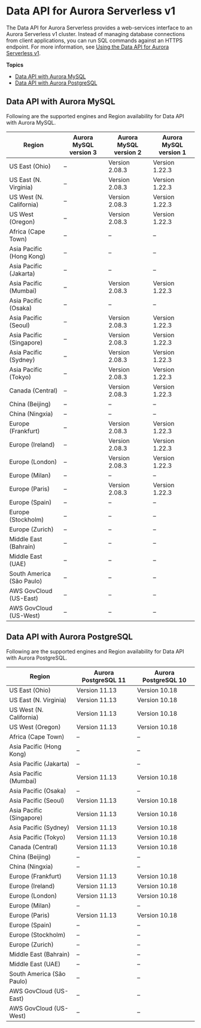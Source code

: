 # Data API for Aurora Serverless v1<a name="Concepts.Aurora_Fea_Regions_DB-eng.Feature.Data_API"></a>

The Data API for Aurora Serverless provides a web\-services interface to an Aurora Serverless v1 cluster\. Instead of managing database connections from client applications, you can run SQL commands against an HTTPS endpoint\. For more information, see [Using the Data API for Aurora Serverless v1](data-api.md)\. 

**Topics**
+ [Data API with Aurora MySQL](#Concepts.Aurora_Fea_Regions_DB-eng.Feature.Data_API.amy)
+ [Data API with Aurora PostgreSQL](#Concepts.Aurora_Fea_Regions_DB-eng.Feature.Data_API.apg)

## Data API with Aurora MySQL<a name="Concepts.Aurora_Fea_Regions_DB-eng.Feature.Data_API.amy"></a>

Following are the supported engines and Region availability for Data API with Aurora MySQL\.


| Region | Aurora MySQL version 3 | Aurora MySQL version 2 | Aurora MySQL version 1 | 
| --- | --- | --- | --- | 
| US East \(Ohio\) | – | Version 2\.08\.3 | Version 1\.22\.3 | 
| US East \(N\. Virginia\) | – | Version 2\.08\.3 | Version 1\.22\.3 | 
| US West \(N\. California\) | – | Version 2\.08\.3 | Version 1\.22\.3 | 
| US West \(Oregon\) | – | Version 2\.08\.3 | Version 1\.22\.3 | 
| Africa \(Cape Town\) | – | – | – | 
| Asia Pacific \(Hong Kong\) | – | – | – | 
| Asia Pacific \(Jakarta\) | – | – | – | 
| Asia Pacific \(Mumbai\) | – | Version 2\.08\.3 | Version 1\.22\.3 | 
| Asia Pacific \(Osaka\) | – | – | – | 
| Asia Pacific \(Seoul\) | – | Version 2\.08\.3 | Version 1\.22\.3 | 
| Asia Pacific \(Singapore\) | – | Version 2\.08\.3 | Version 1\.22\.3 | 
| Asia Pacific \(Sydney\) | – | Version 2\.08\.3 | Version 1\.22\.3 | 
| Asia Pacific \(Tokyo\) | – | Version 2\.08\.3 | Version 1\.22\.3 | 
| Canada \(Central\) | – | Version 2\.08\.3 | Version 1\.22\.3 | 
| China \(Beijing\) | – | – | – | 
| China \(Ningxia\) | – | – | – | 
| Europe \(Frankfurt\) | – | Version 2\.08\.3 | Version 1\.22\.3 | 
| Europe \(Ireland\) | – | Version 2\.08\.3 | Version 1\.22\.3 | 
| Europe \(London\) | – | Version 2\.08\.3 | Version 1\.22\.3 | 
| Europe \(Milan\) | – | – | – | 
| Europe \(Paris\) | – | Version 2\.08\.3 | Version 1\.22\.3 | 
| Europe \(Spain\) | – | – | – | 
| Europe \(Stockholm\) | – | – | – | 
| Europe \(Zurich\) | – | – | – | 
| Middle East \(Bahrain\) | – | – | – | 
| Middle East \(UAE\) | – | – | – | 
| South America \(São Paulo\) | – | – | – | 
| AWS GovCloud \(US\-East\) | – | – | – | 
| AWS GovCloud \(US\-West\) | – | – | – | 

## Data API with Aurora PostgreSQL<a name="Concepts.Aurora_Fea_Regions_DB-eng.Feature.Data_API.apg"></a>

Following are the supported engines and Region availability for Data API with Aurora PostgreSQL\.


| Region | Aurora PostgreSQL 11 | Aurora PostgreSQL 10 | 
| --- | --- | --- | 
| US East \(Ohio\) | Version 11\.13 | Version 10\.18 | 
| US East \(N\. Virginia\) | Version 11\.13 | Version 10\.18 | 
| US West \(N\. California\) | Version 11\.13 | Version 10\.18 | 
| US West \(Oregon\) | Version 11\.13 | Version 10\.18 | 
| Africa \(Cape Town\) | – | – | 
| Asia Pacific \(Hong Kong\) | – | – | 
| Asia Pacific \(Jakarta\) | – | – | 
| Asia Pacific \(Mumbai\) | Version 11\.13 | Version 10\.18 | 
| Asia Pacific \(Osaka\) | – | – | 
| Asia Pacific \(Seoul\) | Version 11\.13 | Version 10\.18 | 
| Asia Pacific \(Singapore\) | Version 11\.13 | Version 10\.18 | 
| Asia Pacific \(Sydney\) | Version 11\.13 | Version 10\.18 | 
| Asia Pacific \(Tokyo\) | Version 11\.13 | Version 10\.18 | 
| Canada \(Central\) | Version 11\.13 | Version 10\.18 | 
| China \(Beijing\) | – | – | 
| China \(Ningxia\) | – | – | 
| Europe \(Frankfurt\) | Version 11\.13 | Version 10\.18 | 
| Europe \(Ireland\) | Version 11\.13 | Version 10\.18 | 
| Europe \(London\) | Version 11\.13 | Version 10\.18 | 
| Europe \(Milan\) | – | – | 
| Europe \(Paris\) | Version 11\.13 | Version 10\.18 | 
| Europe \(Spain\) | – | – | 
| Europe \(Stockholm\) | – | – | 
| Europe \(Zurich\) | – | – | 
| Middle East \(Bahrain\) | – | – | 
| Middle East \(UAE\) | – | – | 
| South America \(São Paulo\) | – | – | 
| AWS GovCloud \(US\-East\) | – | – | 
| AWS GovCloud \(US\-West\) | – | – | 